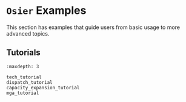 # `Osier` Examples


This section has examples that guide users from basic usage to more advanced topics.


## Tutorials
```{toctree}
:maxdepth: 3

tech_tutorial
dispatch_tutorial
capacity_expansion_tutorial
mga_tutorial
```